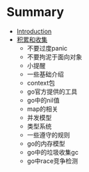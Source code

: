 # Summary

* [Introduction](README.md)
* [积累和收集](chapter1.md)
  * 不要过度panic
  * 不要拘泥于面向对象
  * 小提醒
  * 一些基础介绍
  * context包
  * go官方提供的工具
  * go中的nil值
  * map的相关
  * 并发模型
  * 类型系统
  * 一些遵守的规则
  * go的内存模型
  * go中的垃圾收集gc
  * go中race竞争检测

